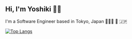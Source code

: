 ## Hi, I'm Yoshiki 👋🏼

I'm a Software Engineer based in Tokyo, Japan 👨🏻‍💻 🗼 🇯🇵

[![Top Langs](https://github-readme-stats.vercel.app/api/top-langs/?username=yoshikibell)](https://github.com/anuraghazra/github-readme-stats)

